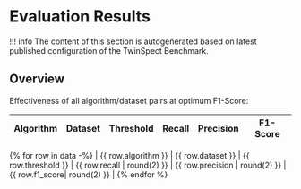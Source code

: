 # Evaluation Results

!!! info
    The content of this section is autogenerated based on latest published configuration of the
    TwinSpect Benchmark.

## Overview

Effectiveness of all algorithm/dataset pairs at optimum F1-Score:

| Algorithm | Dataset | Threshold | Recall | Precision | F1-Score |
| --------- | ------- |-----------| ------ | --------- |----------|
{% for row in data  -%}
| {{ row.algorithm }} | {{ row.dataset }} | {{ row.threshold }} | {{ row.recall | round(2) }} | {{ row.precision | round(2) }} | {{ row.f1_score| round(2) }} |
{% endfor %}

